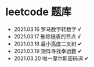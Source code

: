 # leetcode 题库

* 2021.03.16 罗马数字转数字 √
* 2021.03.17 删除链表的节点 √
* 2021.03.18 最小高度二叉树 ✔
* 2021.03.19 矩阵寻找幸运数 ✔
* 2021.03.20 唯一摩尔斯密码词 ✔
